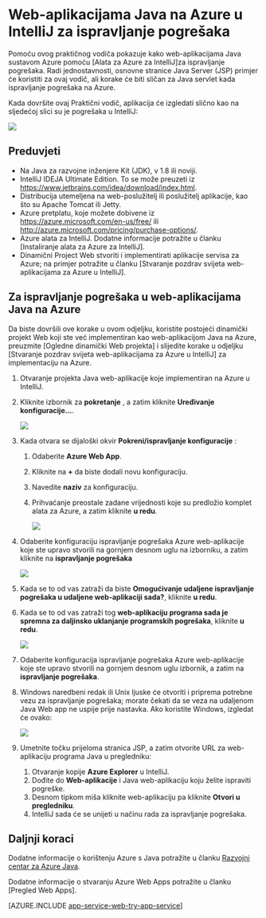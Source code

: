 <properties 
    pageTitle="Ispravljanje pogrešaka Java web-aplikacijama na Azure u IntelliJ | Microsoft Azure" 
    description="Pomoću ovog praktičnog vodiča pokazuje kako pomoću alata za Azure za IntelliJ Java web-aplikacijama sustavom Azure za ispravljanje pogrešaka." 
    services="app-service\web" 
    documentationCenter="java" 
    authors="selvasingh" 
    manager="wpickett" 
    editor=""/>

<tags 
    ms.service="app-service-web" 
    ms.workload="web" 
    ms.tgt_pltfrm="na" 
    ms.devlang="Java" 
    ms.topic="article" 
    ms.date="09/20/2016" 
    ms.author="asirveda;robmcm"/>

# <a name="debug-a-java-web-app-on-azure-in-intellij"></a>Web-aplikacijama Java na Azure u IntelliJ za ispravljanje pogrešaka

Pomoću ovog praktičnog vodiča pokazuje kako web-aplikacijama Java sustavom Azure pomoću [Alata za Azure za IntelliJ]za ispravljanje pogrešaka. Radi jednostavnosti, osnovne stranice Java Server (JSP) primjer će koristiti za ovaj vodič, ali korake će biti sličan za Java servlet kada ispravljanje pogrešaka na Azure.

Kada dovršite ovaj Praktični vodič, aplikacija će izgledati slično kao na sljedećoj slici su je pogrešaka u IntelliJ:

![][01]
 
## <a name="prerequisites"></a>Preduvjeti

* Na Java za razvojne inženjere Kit (JDK), v 1.8 ili noviji.
* IntelliJ IDEJA Ultimate Edition. To se može preuzeti iz <https://www.jetbrains.com/idea/download/index.html>.
* Distribucija utemeljena na web-poslužitelj ili poslužitelj aplikacije, kao što su Apache Tomcat ili Jetty.
* Azure pretplatu, koje možete dobivene iz <https://azure.microsoft.com/en-us/free/> ili <http://azure.microsoft.com/pricing/purchase-options/>.
* Azure alata za IntelliJ. Dodatne informacije potražite u članku [Instaliranje alata za Azure za IntelliJ].
* Dinamični Project Web stvoriti i implementirati aplikacije servisa za Azure; na primjer potražite u članku [Stvaranje pozdrav svijeta web-aplikacijama za Azure u IntelliJ].

## <a name="to-debug-a-java-web-app-on-azure"></a>Za ispravljanje pogrešaka u web-aplikacijama Java na Azure

Da biste dovršili ove korake u ovom odjeljku, koristite postojeći dinamički projekt Web koji ste već implementiran kao web-aplikacijom Java na Azure, preuzmite [Ogledne dinamički Web projekta] i slijedite korake u odjeljku [Stvaranje pozdrav svijeta web-aplikacijama za Azure u IntelliJ] za implementaciju na Azure. 

1. Otvaranje projekta Java web-aplikacije koje implementiran na Azure u IntelliJ.

1. Kliknite izbornik za **pokretanje** , a zatim kliknite **Uređivanje konfiguracije...**.

    ![][02]

1. Kada otvara se dijaloški okvir **Pokreni/ispravljanje konfiguracije** : 

    1. Odaberite **Azure Web App**.
    1. Kliknite na **+** da biste dodali novu konfiguraciju.
    1. Navedite **naziv** za konfiguraciju.
    1. Prihvaćanje preostale zadane vrijednosti koje su predložio komplet alata za Azure, a zatim kliknite **u redu**.

        ![][03]

1. Odaberite konfiguraciju ispravljanje pogrešaka Azure web-aplikacije koje ste upravo stvorili na gornjem desnom uglu na izborniku, a zatim kliknite na **ispravljanje pogrešaka**

    ![][04]

1. Kada se to od vas zatraži da biste **Omogućivanje udaljene ispravljanje pogrešaka u udaljene web-aplikaciji sada?**, kliknite **u redu**.

1. Kada se to od vas zatraži tog **web-aplikaciju programa sada je spremna za daljinsko uklanjanje programskih pogrešaka**, kliknite **u redu**.

    ![][05]

1. Odaberite konfiguracija ispravljanje pogrešaka Azure web-aplikacije koje ste upravo stvorili na gornjem desnom uglu izbornik, a zatim na **ispravljanje pogrešaka**.

1. Windows naredbeni redak ili Unix ljuske će otvoriti i priprema potrebne vezu za ispravljanje pogrešaka; morate čekati da se veza na udaljenom Java Web app ne uspije prije nastavka. Ako koristite Windows, izgledat će ovako:

    ![][06]

1. Umetnite točku prijeloma stranica JSP, a zatim otvorite URL za web-aplikaciju programa Java u pregledniku:

    1. Otvaranje kopije **Azure Explorer** u IntelliJ.
    1. Dođite do **Web-aplikacije** i Java web-aplikaciju koju želite ispraviti pogreške.
    1. Desnom tipkom miša kliknite web-aplikaciju pa kliknite **Otvori u pregledniku**.
    1. IntelliJ sada će se unijeti u načinu rada za ispravljanje pogrešaka.

## <a name="next-steps"></a>Daljnji koraci

Dodatne informacije o korištenju Azure s Java potražite u članku [Razvojni centar za Azure Java].

Dodatne informacije o stvaranju Azure Web Apps potražite u članku [Pregled Web Apps].

[AZURE.INCLUDE [app-service-web-try-app-service](../../includes/app-service-web-try-app-service.md)]

<!-- URL List -->

[Azure App Service]: http://go.microsoft.com/fwlink/?LinkId=529714
[Azure komplet alata za IntelliJ]: ../azure-toolkit-for-intellij.md
[Instalacija alata za Azure za IntelliJ]: ../azure-toolkit-for-intellij-installation.md
[Stvaranje web-aplikacijama svijeta pozdrav za Azure u IntelliJ]: ./app-service-web-intellij-create-hello-world-web-app.md
[Ogledna dinamički Web projekta]: http://go.microsoft.com/fwlink/?LinkId=817337

[Razvojni centar za Azure Java]: https://azure.microsoft.com/develop/java/
[Web-aplikacije pregled]: ./app-service-web-overview.md

<!-- IMG List -->

[01]: ./media/app-service-web-debug-java-web-app-in-intellij/01-debug-java-web-app-in-intellij.png
[02]: ./media/app-service-web-debug-java-web-app-in-intellij/02-configure-intellij-remote-debug.png
[03]: ./media/app-service-web-debug-java-web-app-in-intellij/03-debug-configuration.png
[04]: ./media/app-service-web-debug-java-web-app-in-intellij/04-select-debug.png
[05]: ./media/app-service-web-debug-java-web-app-in-intellij/05-ready-for-remote-debugging.png
[06]: ./media/app-service-web-debug-java-web-app-in-intellij/06-windows-command-prompt-connection-successful-to-remote.png
